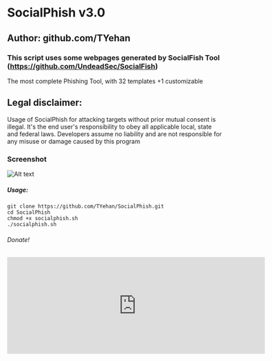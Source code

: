 # SocialPhish v3.0
## Author: github.com/TYehan
### This script uses some webpages generated by SocialFish Tool (https://github.com/UndeadSec/SocialFish)

The most complete Phishing Tool, with 32 templates +1 customizable

## Legal disclaimer:
Usage of SocialPhish for attacking targets without prior mutual consent is illegal. It's the end user's responsibility to obey all applicable local, state and federal laws. Developers assume no liability and are not responsible for any misuse or damage caused by this program 

### Screenshot
![Alt text](https://phish.png "SocialPhish")


##### Usage:
```
git clone https://github.com/TYehan/SocialPhish.git
cd SocialPhish
chmod +x socialphish.sh
./socialphish.sh
```

###### Donate! 
<iframe src="https://github.com/sponsors/TYehan/card" title="Sponsor TYehan" height="225" width="600" style="border: 0;"></iframe>
